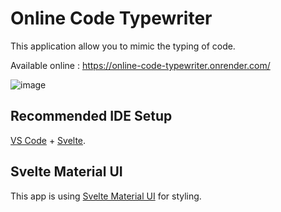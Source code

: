 # Online Code Typewriter

This application allow you to mimic the typing of code.

Available online : https://online-code-typewriter.onrender.com/

![image](https://user-images.githubusercontent.com/430679/206875686-5caeb30e-89e5-4462-aede-a85706d399cf.png)

## Recommended IDE Setup

[VS Code](https://code.visualstudio.com/) + [Svelte](https://marketplace.visualstudio.com/items?itemName=svelte.svelte-vscode).

## Svelte Material UI

This app is using [Svelte Material UI](https://sveltematerialui.com) for styling.
